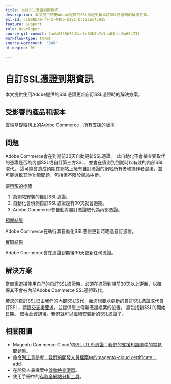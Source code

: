 ```yaml
---
title: 自訂SSL憑證到期資訊
description: 本文提供使用Adobe提供的SSL憑證更新自訂SSL憑證時的解決方案。
exl-id: cc968bae-f742-449b-b291-bc121ec45935
feature: Support
role: Developer
source-git-commit: 2aeb2355b74d1cdfc62b5e7c5aa04fcd0a654733
workflow-type: tm+mt
source-wordcount: '349'
ht-degree: 0%

---
```


# 自訂SSL憑證到期資訊

本文提供使用Adobe提供的SSL憑證更新自訂SSL憑證時的解決方案。

## 受影響的產品和版本

雲端基礎結構上的Adobe Commerce，[所有支援的版本](https://magento.com/sites/default/files/magento-software-lifecycle-policy.pdf)

## 問題

Adobe Commerce會在到期前30天自動更新SSL憑證。 此自動化不會檢查要取代的憑證是否為內部SSL或自訂第三方SSL，並會在偵測到到期時以有效的內部SSL取代。 這可能會造成預期在網站上擁有自訂憑證的網站所有者和操作者混淆，並可能導致其他功能問題，包括但不限於網站中斷。

<u>要再現的步驟</u>

1. 為網站安裝的自訂SSL憑證。
1. 自動化會偵測自訂SSL憑證還有30天就會過期。
1. Adobe Commerce會自動將自訂憑證取代為內部憑證。

<u>預期結果</u>

Adobe Commerce在執行其自動化SSL憑證更新時略過自訂憑證。

<u>實際結果</u>

Adobe Commerce會在憑證到期後30天更新任何憑證。

## 解決方案

當商家選擇使用自己的自訂SSL憑證時，必須在憑證到期前30天以上更新，以確保其不會被內部Adobe Commerce SSL憑證取代。

若您的自訂SSL已由我們的內部SSL取代，而您想要以更新的自訂SSL憑證取代自訂SSL，請[提交支援要求](/help/help-center-guide/help-center/magento-help-center-user-guide.md#submit-ticket)，並提供您上傳新憑證檔案的位置。 請包括新SSL的開始日期。 取得此資訊後，我們就可以繼續安裝新的SSL憑證了。

## 相關閱讀

* Magento Commerce Cloud的[SSL (TLS)憑證：我們的支援知識庫中的常見問題集](/help/how-to/general/ssl-tls-certificates-for-magento-commerce-cloud-faq.md)。
* [命令列工具參考：我們的開發人員檔案中的magento-cloud certificate：add](https://experienceleague.adobe.com/en/docs/commerce-cloud-service/user-guide/dev-tools/cloud-cli/cloud-cli-reference#certificateadd)。
* 在開發人員檔案中[啟動檢查清單](https://experienceleague.adobe.com/en/docs/commerce-cloud-service/user-guide/launch/checklist)。
* 使用手冊中的[存取全網站分析工具](https://experienceleague.adobe.com/en/docs/commerce-operations/tools/site-wide-analysis-tool/access#step-2-access-site-wide-analysis-tool)。
